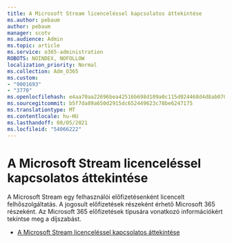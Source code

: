```yaml
---
title: A Microsoft Stream licenceléssel kapcsolatos áttekintése
ms.author: pebaum
author: pebaum
manager: scotv
ms.audience: Admin
ms.topic: article
ms.service: o365-administration
ROBOTS: NOINDEX, NOFOLLOW
localization_priority: Normal
ms.collection: Adm_O365
ms.custom:
- "9001693"
- "3770"
ms.openlocfilehash: e4aa70aa22696bea42516b698d109a0c115d024468d4d8ab070b9c337c3e91fe
ms.sourcegitcommit: b5f7da89a650d2915dc652449623c78be6247175
ms.translationtype: MT
ms.contentlocale: hu-HU
ms.lasthandoff: 08/05/2021
ms.locfileid: "54066222"
---
```

# <a name="microsoft-stream-licensing-overview"></a>A Microsoft Stream licenceléssel kapcsolatos áttekintése

A Microsoft Stream egy felhasználói előfizetésenként licencelt felhőszolgáltatás. A jogosult előfizetések részeként érhető Microsoft 365 részeként. Az Microsoft 365 előfizetések típusára vonatkozó információkért tekintse meg a díjszabást.

- [A Microsoft Stream licenceléssel kapcsolatos áttekintése](https://docs.microsoft.com/stream/license-overview)